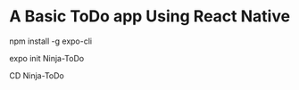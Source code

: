 <h1> A Basic ToDo app Using React Native</h1>
<p> npm install -g expo-cli</p>
<p> expo init Ninja-ToDo</p>
<p> CD Ninja-ToDo </p>
<p> </p>
<p> </p>
<p> </p>
<p> </p>
<p> </p>
<p> </p>
<p> </p>
<p> </p>
<p> </p>
